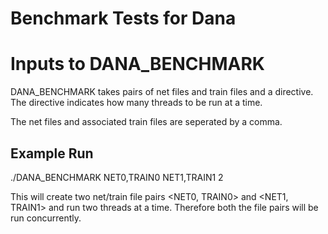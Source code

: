 Benchmark Tests for Dana
======

# Inputs to DANA_BENCHMARK

DANA_BENCHMARK takes pairs of net files and train files and a directive. The directive indicates how many threads to be run at a time.

The net files and associated train files are seperated by a comma.

## Example Run

./DANA_BENCHMARK NET0,TRAIN0 NET1,TRAIN1 2

This will create two net/train file pairs <NET0, TRAIN0> and <NET1, TRAIN1> and run two threads at a time. Therefore both the file pairs will be run concurrently.